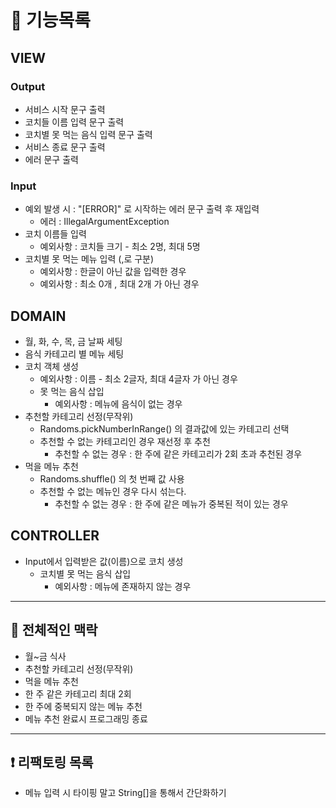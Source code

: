 # 📌 기능목록

## VIEW
### Output
- 서비스 시작 문구 출력
- 코치들 이름 입력 문구 출력
- 코치별 못 먹는 음식 입력 문구 출력
- 서비스 종료 문구 출력
- 에러 문구 출력

### Input
- 예외 발생 시 : "[ERROR]" 로 시작하는 에러 문구 출력 후 재입력
  - 에러 : IllegalArgumentException
- 코치 이름들 입력
  - 예외사항 : 코치들 크기 - 최소 2명, 최대 5명
- 코치별 못 먹는 메뉴 입력 (,로 구분)
  - 예외사항 : 한글이 아닌 값을 입력한 경우
  - 예외사항 : 최소 0개 , 최대 2개 가 아닌 경우

## DOMAIN
- 월, 화, 수, 목, 금 날짜 세팅
- 음식 카테고리 별 메뉴 세팅
- 코치 객체 생성
  - 예외사항 : 이름 - 최소 2글자, 최대 4글자 가 아닌 경우
  - 못 먹는 음식 삽입 
    - 예외사항 : 메뉴에 음식이 없는 경우
- 추천할 카테고리 선정(무작위)
  - Randoms.pickNumberInRange() 의 결과값에 있는 카테고리 선택
  - 추천할 수 없는 카테고리인 경우 재선정 후 추천
    - 추천할 수 없는 경우 : 한 주에 같은 카테고리가 2회 초과 추천된 경우
- 먹을 메뉴 추천
  - Randoms.shuffle() 의 첫 번째 값 사용
  - 추천할 수 없는 메뉴인 경우 다시 섞는다.
    - 추천할 수 없는 경우 : 한 주에 같은 메뉴가 중복된 적이 있는 경우

## CONTROLLER
- Input에서 입력받은 값(이름)으로 코치 생성
  - 코치별 못 먹는 음식 삽입
    - 예외사항 : 메뉴에 존재하지 않는 경우


-----
## 📖 전체적인 맥락

- 월~금 식사
- 추천할 카테고리 선정(무작위)
- 먹을 메뉴 추천
- 한 주 같은 카테고리 최대 2회
- 한 주에 중복되지 않는 메뉴 추천
- 메뉴 추천 완료시 프로그래밍 종료

------
## ❗ 리팩토링 목록

- 메뉴 입력 시 타이핑 말고 String[]을 통해서 간단화하기

